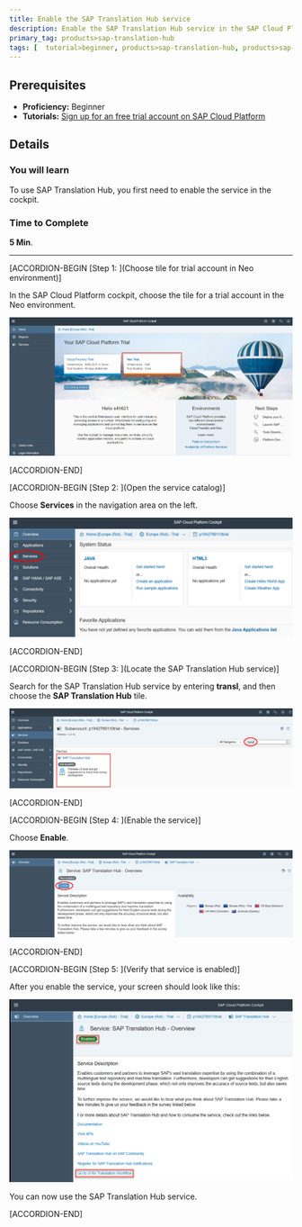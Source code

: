 ```yaml
---
title: Enable the SAP Translation Hub service
description: Enable the SAP Translation Hub service in the SAP Cloud Platform cockpit.
primary_tag: products>sap-translation-hub
tags: [  tutorial>beginner, products>sap-translation-hub, products>sap-cloud-platform ]
---
```


## Prerequisites  
 - **Proficiency:** Beginner
 - **Tutorials:** [Sign up for an free trial account on SAP Cloud Platform](https://www.sap.com/developer/tutorials/hcp-create-trial-account.html)

## Details
### You will learn  
To use SAP Translation Hub, you first need to enable the service in the cockpit.

### Time to Complete
**5 Min**.

---
[ACCORDION-BEGIN [Step 1: ](Choose tile for trial account in Neo environment)]

In the SAP Cloud Platform cockpit, choose the tile for a trial account in the Neo environment.

![Access trial account in Neo environment](sth-choose-Neo.png)


[ACCORDION-END]

[ACCORDION-BEGIN [Step 2: ](Open the service catalog)]

Choose **Services** in the navigation area on the left.

![Open service catalog](sth-open-services.png)


[ACCORDION-END]

[ACCORDION-BEGIN [Step 3: ](Locate the SAP Translation Hub service)]

Search for the SAP Translation Hub service by entering **transl**, and then choose the **SAP Translation Hub** tile.

![Find Translation Hub service](sth-search-tran.png)


[ACCORDION-END]

[ACCORDION-BEGIN [Step 4: ](Enable the service)]

Choose **Enable**.

![Choose enable](sth-enable-service.png)


[ACCORDION-END]

[ACCORDION-BEGIN [Step 5: ](Verify that service is enabled)]

After you enable the service, your screen should look like this:

![Verify enabled state](sth-enable-service-confirm.png)

You can now use the SAP Translation Hub service.


[ACCORDION-END]
